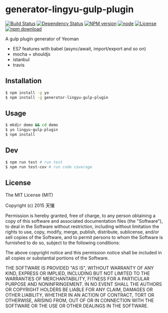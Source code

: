 # generator-lingyu-gulp-plugin

[![Build Status](https://travis-ci.org/ly-tools/generator-lingyu-gulp-plugin.png)](https://travis-ci.org/ly-tools/generator-lingyu-gulp-plugin)
[![Dependency Status](https://david-dm.org/ly-tools/generator-lingyu-gulp-plugin.svg)](https://david-dm.org/ly-tools/generator-lingyu-gulp-plugin)
[![NPM version](http://img.shields.io/npm/v/generator-lingyu-gulp-plugin.svg?style=flat-square)](http://npmjs.org/package/generator-lingyu-gulp-plugin)
[![node](https://img.shields.io/badge/node.js-%3E=_4.0-green.svg?style=flat-square)](http://nodejs.org/download/)
[![License](http://img.shields.io/npm/l/generator-lingyu-gulp-plugin.svg?style=flat-square)](LICENSE)
[![npm download](https://img.shields.io/npm/dm/generator-lingyu-gulp-plugin.svg?style=flat-square)](https://npmjs.org/package/generator-lingyu-gulp-plugin)

A gulp plugin generator of Yeoman

* ES7 features with babel (async/await, import/export and so on)
* mocha + shouldjs
* istanbul
* travis

## Installation

```bash
$ npm install -g yo
$ npm install -g generator-lingyu-gulp-plugin
```

## Usage

```bash
$ mkdir demo && cd demo
$ yo lingyu-gulp-plugin
$ npm install
```

## Dev

```bash
$ npm run test # run test
$ npm run test-cov # run code coverage
```

## License

The MIT License (MIT)

Copyright (c) 2015 天镶

Permission is hereby granted, free of charge, to any person obtaining a copy of this software and associated documentation files (the "Software"), to deal in the Software without restriction, including without limitation the rights to use, copy, modify, merge, publish, distribute, sublicense, and/or sell copies of the Software, and to permit persons to whom the Software is furnished to do so, subject to the following conditions:

The above copyright notice and this permission notice shall be included in all copies or substantial portions of the Software.

THE SOFTWARE IS PROVIDED "AS IS", WITHOUT WARRANTY OF ANY KIND, EXPRESS OR IMPLIED, INCLUDING BUT NOT LIMITED TO THE WARRANTIES OF MERCHANTABILITY, FITNESS FOR A PARTICULAR PURPOSE AND NONINFRINGEMENT. IN NO EVENT SHALL THE AUTHORS OR COPYRIGHT HOLDERS BE LIABLE FOR ANY CLAIM, DAMAGES OR OTHER LIABILITY, WHETHER IN AN ACTION OF CONTRACT, TORT OR OTHERWISE, ARISING FROM, OUT OF OR IN CONNECTION WITH THE SOFTWARE OR THE USE OR OTHER DEALINGS IN THE SOFTWARE.
